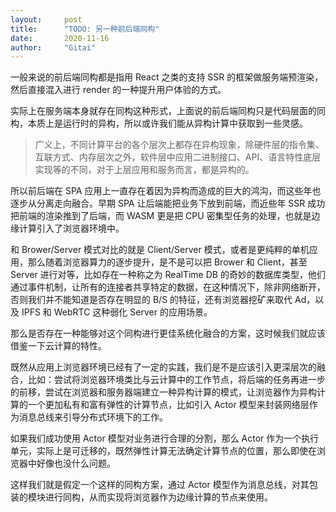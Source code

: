 ```yaml
---
layout:     post
title:      "TODO: 另一种前后端同构"
date:       2020-11-16
author:     "Gitai"
---
```


<!-- > 基于 Actor 模型的前后端同构的边缘计算方案的设计和实现 -->

一般来说的前后端同构都是指用 React 之类的支持 SSR 的框架做服务端预渲染，然后直接混入进行 render 的一种提升用户体验的方式。

实际上在服务端本身就存在同构这种形式，上面说的前后端同构只是代码层面的同构，本质上是运行时的异构，所以或许我们能从异构计算中获取到一些灵感。

> 广义上，不同计算平台的各个层次上都存在异构现象，除硬件层的指令集、互联方式、内存层次之外，软件层中应用二进制接口、API、语言特性底层实现等的不同，对于上层应用和服务而言，都是异构的。

所以前后端在 SPA 应用上一直存在着因为异构而造成的巨大的鸿沟，而这些年也逐步从分离走向融合。早期 SPA 让后端能把业务下放到前端，而近些年 SSR 成功把前端的渲染推到了后端，而 WASM 更是把 CPU 密集型任务的处理，也就是边缘计算引入了浏览器环境中。

和 Brower/Server 模式对比的就是 Client/Server 模式，或者是更纯粹的单机应用，那么随着浏览器算力的逐步提升，是不是可以把 Brower 和 Client，甚至 Server 进行对等，比如存在一种称之为 RealTime DB 的奇妙的数据库类型，他们通过事件机制，让所有的连接者共享特定的数据，在这种情况下，除非网络断开，否则我们并不能知道是否存在明显的 B/S 的特征，还有浏览器挖矿来取代 Ad，以及 IPFS 和 WebRTC 这种弱化 Server 的应用场景。

那么是否存在一种能够对这个同构进行更佳系统化融合的方案，这时候我们就应该借鉴一下云计算的特性。

既然从应用上浏览器环境已经有了一定的实践，我们是不是应该引入更深层次的融合，比如：尝试将浏览器环境类比与云计算中的工作节点，将后端的任务再进一步的前移，尝试在浏览器和服务器端建立一种异构计算的模式，让浏览器作为异构计算的一个更加私有和富有弹性的计算节点，比如引入 Actor 模型来封装网络层作为消息总线来引导分布式环境下的工作。

如果我们成功使用 Actor 模型对业务进行合理的分割，那么 Actor 作为一个执行单元，实际上是可迁移的，既然弹性计算无法确定计算节点的位置，那么即使在浏览器中好像也没什么问题。

这样我们就是假定一个这样的同构方案，通过 Actor 模型作为消息总线，对其包装的模块进行同构，从而实现将浏览器作为边缘计算的节点来使用。




<!-- > Ray https://zhuanlan.zhihu.com/p/64051646
> Ray 实现了动态任务图计算模型，即，Ray 将应用建模为一个在运行过程中动态生成依赖的任务图。在此模型之上，Ray 提供了角色模型（Actor）和并行任务模型（task-parallel）的编程范式。Ray 对混合计算范式的支持使其有别于与像 CIEL 一样只提供并行任务抽象和像 Orleans 或 Akka 一样只提供角色模型抽象的系统。
> Stateless, Stateful or Actor service https://www.dajbych.net/stateless-stateful-or-actor-service -->